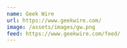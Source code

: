 ```yaml
---
name: Geek Wire
url: https://www.geekwire.com/
image: /assets/images/gw.png
feed: https://www.geekwire.com/feed/
---
```

